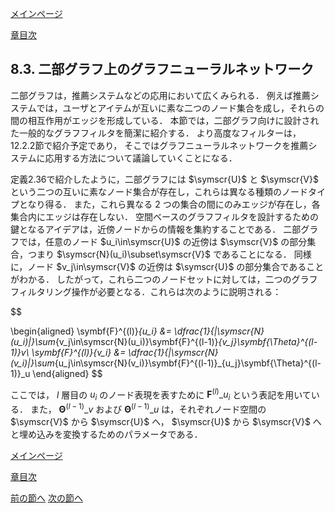 [メインページ](../../index.markdown)

[章目次](./chap8.md)
## 8.3. 二部グラフ上のグラフニューラルネットワーク

二部グラフは，推薦システムなどの応用において広くみられる． 例えば推薦システムでは，ユーザとアイテムが互いに素な二つのノード集合を成し，それらの間の相互作用がエッジを形成している． 本節では，二部グラフ向けに設計された一般的なグラフフィルタを簡潔に紹介する． より高度なフィルターは，12.2.2節で紹介予定であり， そこではグラフニューラルネットワークを推薦システムに応用する方法について議論していくことになる．

定義2.36で紹介したように，二部グラフには $\symscr{U}$ と $\symscr{V}$ という二つの互いに素なノード集合が存在し，これらは異なる種類のノードタイプとなり得る． また，これら異なる $2$ つの集合の間にのみエッジが存在し，各集合内にエッジは存在しない． 空間ベースのグラフフィルタを設計するための鍵となるアイデアは，近傍ノードからの情報を集約することである． 二部グラフでは，任意のノード $u_i\in\symscr{U}$ の近傍は $\symscr{V}$ の部分集合，つまり $\symscr{N}(u_i)\subset\symscr{V}$ であることになる． 同様に，ノード $v_j\in\symscr{V}$ の近傍は $\symscr{U}$ の部分集合であることがわかる． したがって，これら二つのノードセットに対しては，二つのグラフフィルタリング操作が必要となる．これらは次のように説明される：  

$$

\begin{aligned}
    \symbf{F}^{(l)}_{u_i} &= \dfrac{1}{\|\symscr{N}(u_i)\|}\sum_{v_j\in\symscr{N}(u_i)}\symbf{F}^{(l-1)}_{v_j}\symbf{\Theta}^{(l-1)}_v\\
    \symbf{F}^{(l)}_{v_i} &= \dfrac{1}{\|\symscr{N}(v_i)\|}\sum_{u_j\in\symscr{N}(v_i)}\symbf{F}^{(l-1)}_{u_j}\symbf{\Theta}^{(l-1)}_u
\end{aligned}
$$

  ここでは， $l$ 層目の $u_i$ のノード表現を表すために $\symbf{F}^{(l)}\_{u_i}$ という表記を用いている． また， $\symbf{\Theta}^{(l-1)}\_v$ および $\symbf{\Theta}^{(l-1)}\_u$ は，それぞれノード空間の $\symscr{V}$ から $\symscr{U}$ へ， $\symscr{U}$ から $\symscr{V}$ へと埋め込みを変換するためのパラメータである．


[メインページ](../../index.markdown)

[章目次](./chap8.md)

[前の節へ](./subsection_02.md) [次の節へ](./subsection_04.md)


